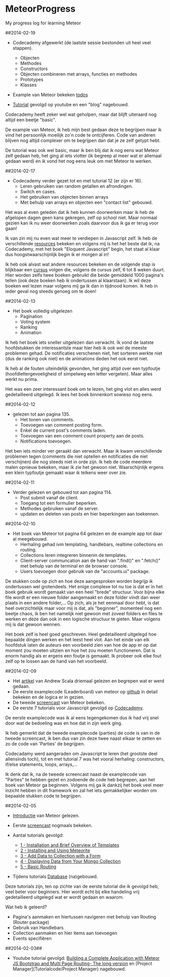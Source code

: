 MeteorProgress
==============

My progress log for learning Meteor

##2014-02-19
* Codecademy afgewerkt (de laatste sessie bestonden uit heel veel stappen).
	* Objecten
	* Methodes
	* Constructors
	* Objecten combineren met arrays, functies en methodes
	* Prototypes
	* Klasses
	
* Example van Meteor bekeken [todos](https://github.com/meteor/meteor/tree/devel/examples/todos)

* [Tutorial](https://www.youtube.com/watch?v=xTlX8sf-RJE) gevolgd op youtube en een "blog" nagebouwd.

Codecademy heeft zeker wel wat geholpen, maar dat blijft uiteraard nog altijd een beetje "basic". 

De example van Meteor, ik heb mijn best gedaan deze te begrijpen maar ik vind het persoonlijk moeilijk zo'n code te ontcijferen. Code van anderen blijven nog altijd complexer om te begrijpen dan dat je ze zelf getypt hebt. 

De tutorial was ook wel basic, maar ik ben blij dat ik nog eens wat Meteor zelf gedaan heb, het ging al iets vlotter (ik begreep al meer wat er allemaal gedaan werd) en ik vond het nog eens leuk om met Meteor te werken.



##2014-02-17
* Codecademy verder gezet tot en met tutorial 12 (er zijn er 16).
	* Leren gebruiken van random getallen en afrondingen.
	* Switch en cases.
	* Het gebruiken van objecten binnen arrays
	* Met behulp van arrays en objecten een "contact list" gebouwd.
	
Het was al even geleden dat ik heb kunnen doorwerken maar ik heb de afgelopen dagen geen kans gekregen, zelf op school niet. Maar normaal gezien kan ik nu weer doorwerken zoals daarvoor dus ik ga er terug voor gaan! 

Ik van zin mij nu even wat meer te verdiepen in Javascript zelf. Ik heb de verschillende [resources](http://yauh.de/articles/376/best-learning-resources-for-meteorjs) bekeken en volgens mij is het het beste dat ik, na Codecademy, met het boek "Eloquent Javascript" begin, het staat al klaar dus hoogstwaarschijnlijk begin ik er morgen al in!

Ik heb ook alvast wat andere resources bekeken en de volgende stap is blijkbaar een [cursus](http://javascriptissexy.com/how-to-learn-javascript-properly/) volgen die, volgens de cursus zelf, 6 tot 8 weken duurt. Hier worden zelfs twee boeken gebruikt die beide gemiddeld 1000 pagina's tellen (ook deze boeken heb ik ondertussen al klaarstaan). Ik wil deze boeken wel lezen maar volgens mij ga ik dan in tijdnood komen. Ik heb in ieder geval nog steeds genoeg om te doen! 

##2014-02-13

* Het boek volledig uitgelezen
	* Pagination
	* Voting system
	* Ranking
	* Animation
	
Ik heb het boek iets sneller uitgelezen dan verwacht. Ik vond de laatste hoofdstukken de interessantste maar hier heb ik ook wel de meeste problemen gehad. De notificaties verschenen niet, het sorteren werkte niet (dus de ranking ook niet) en de animations deden het ook eerst niet. 

Ik heb al de fouten uiteindelijk gevonden, het ging altijd over een typfoutje (hoofdlettergevoeligheid of simpelweg een letter vergeten). Maar alles werkt nu prima. 

Het was een zeer interessant boek om te lezen, het ging vlot en alles werd gedetailleerd uitgelegd. Ik lees het boek binnenkort sowieso nog eens.

##2014-02-12

* gelezen tot aan pagina 135.
	* Het tonen van comments.
	* Toevoegen van comment posting form.
	* Enkel de current post's comments laden.
	* Toevoegen van een comment count property aan de posts.
	* Notifications toevoegen.
	
Het ben iets minder ver geraakt dan verwacht. Maar ik kwam verschillende problemen tegen (comments die niet optellen en notificaties die niet verschijnen) die nog steeds niet in orde zijn. Ik heb de code meerdere malen opnieuw bekeken, maar ik zie het gewoon niet. Waarschijnlijk ergens een klein typfoutje gemaakt waar ik telkens weer over zie.

##2014-02-11
* Verder gelezen en gebouwd tot aan pagina 114.
	* Post submit vanaf de client.
	* Toegang tot een formulier beperken.
	* Methodes gebruiken vanaf de server.
	* updaten en deleten van posts en hier beperkingen aan toekennen.
	


##2014-02-10
* Het boek van Meteor tot pagina 64 gelezen en de example app tot daar al meegebouwd. 
	* Herhaling gehad ivm templating, handlebars, realtime collections en routing.
	* Collections leren integreren binnenin de templates.
	* Client-server communcation aan de hand van ".find()" en ".fetch()" met behulp 	  van de terminal en de browser console.
	* Users toevoegen door gebruik van de "accounts.ui" package.
	
De stukken code op zich en hoe deze aangesproken worden begrijp ik ondertussen wel grotendeels. Het enige complexe tot nu toe is dat er in het boek gebruik wordt gemaakt van een heel "brede" structuur. Voor bijna elke file wordt er een nieuwe folder aangemaakt en deze folder vindt dan weer plaats in een andere folder,... Op zich, als je het eenmaal door hebt, is dat heel overzichtelijk maar voor mij is dat, als "beginner", momenteel nog een beetje chaos, ik ben het namelijk niet gewoon met zoveel folders en files te werken en deze dan ook in een logische structuur te gieten. Maar volgens mij is dat gewoon wennen. 

Het boek zelf is heel goed geschreven. Heel gedetailleerd uitgelegd hoe bepaalde dingen werken en het leest heel vlot. Aan het einde van elk hoofdstuk laten de auteurs een voorbeeld zien van hoe de app er op dat moment zou moeten uitzien en hoe het zou moeten functioneren. Dat is enorm handig als er ergens een foutje is gemaakt. Ik probeer ook elke fout zelf op te lossen aan de hand van het voorbeeld. 


##2014-02-09
* Het [artikel](http://andrewscala.com/meteor/) van Andrew Scala driemaal gelezen en begrepen wat er werd gedaan. 
* De eerste examplecode (Leaderboard) van meteor op [github](https://github.com/meteor/meteor) in detail bekeken en de logica er in gezien. 
* De tweede [screencast](https://www.meteor.com/authcast) van Meteor bekeken.
* De eerste 7 tutorials voor Javascript gevolgd op [Codecademy](http://www.codecademy.com/tracks/javascript). 

De eerste examplecode was ik al eens tegengekomen dus ik had vrij snel door wat de bedoeling was en hoe dat in zijn werk ging.

Ik heb gemerkt dat de tweede examplecode (parties) de code is van in de tweede screencast, ik ben dus van zin deze twee naast elkaar te zetten en zo de code van 'Parties' de begrijpen.

Codecadamy werd aangeraden om Javascript te leren (het grootste deel allensinds toch), tot en met tutorial 7 was het vooral herhaling: constructors, if/else statements, loops, arrays,... 

Ik denk dat ik, na de tweede screencast naast de examplecode van "Parties" te hebben gezet en zodoende de code heb begrepen, aan het boek van Meteor ga beginnen. Volgens mij ga ik dankzij het boek veel meer inzicht hebben in dit framework en zal het iets gemakkelijker worden om bepaalde stukken code te begrijpen. 



##2014-02-05
* [Introductie](http://www.meteor.com) van Meteor gelezen.
* Eerste [screencast](https://www.meteor.com/screencast)
nogmaals bekeken.
* Aantal tutorials gevolgd:
	* [1 - Installation and Brief Overview of Templates](https://www.youtube.com/watch?v=W-JSQp1s_dE)
	* [2 - Installing and Using Meteorite](https://www.youtube.com/watch?v=fnlD_lI4658)
	* [3 - Add Data to Collection with a Form](https://www.youtube.com/watch?v=HVr02nLZ6u4)
	* [4 - Displaying Data from Your Mongo Collection](https://www.youtube.com/watch?v=eZhz_mv9Tq4)
	* [5 - Basic Routing](https://www.youtube.com/watch?v=uX-zufH5yLY)

* Tijdens tutorials [Database](Tutorialcode/Database) (na)gebouwd.
	
Deze tutorials zijn, ten op zichte van de eerste tutorial die ik gevolgd heb, veel beter voor beginners. Hier wordt echt bij elke handeling vrij gedetailleerd uitgelegd wat er wordt gedaan en waarom. 

Wat heb ik geleerd?

* Pagina's aanmaken en hiertussen navigeren met behulp van Routing (Router package)
* Gebruik van Handlebars
* Collection aanmaken en hier items aan toevoegen
* Events specifiëren

	 
##2014-02-03##
* Youtube tutorial gevolgd: [Building a Complete Application with Meteor JS Bootstrap and Multi Page Routing- The long version](https://www.youtube.com/watch?v=bfq1xXzZeB4)
en [Project Manager](Tutorialcode/Project Manager) nagebouwd.

